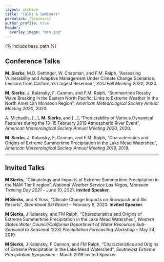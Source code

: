 ```yaml
---
layout: archive
title: "Talks & Seminars"
permalink: /Seminars/
author_profile: true
header:
  overlay_image: "mtn.jpg"
---
```

<!-- 
{% if author.googlescholar %}
  You can also find my articles on <u><a href="{{author.googlescholar}}">my Google Scholar profile</a>.</u>
{% endif %}

{% include base_path %}

{% for post in site.publications reversed %}
  {% include archive-single.html %}
{% endfor %}

 -->
{% include base_path %}

## Conference Talks

**M. Sierks**, M.D. Dettinger, W. Chapman, and F.M. Ralph, “Assessing Vulnerability and Adaptive Management Under Climate Change Scenarios: Lessons from California’s Largest Reservoir”, *AGU Fall Meeting 2020*, 2020.

**M. Sierks**, J. Kalansky, F. Cannon, and F.M. Ralph, “Summertime Rossby Wave Breaking in the Eastern North Pacific: Links to Extreme Weather in the North American Monsoon Region”, *American Meteorological Society Annual Meeting 2020*, 2020.

A. Michaelis, [...], **M. Sierks**, and [...], “Predictability of Various Dynamical Features during the 13–15 February 2019 Atmospheric River Event”, *American Meteorological Society Annual Meeting 2020*, 2020.

**M. Sierks**, J. Kalansky, F. Cannon, and F.M. Ralph, “Characteristics and Origins of Extreme Summertime Precipitation in the Lake Mead Watershed”, *American Meteorological Society Annual Meeting 2019*, 2019.


--------------------
## Invited Talks


**M Sierks**, “Climatology and Impacts of Extreme Summertime Precipitation in the NAM Tier II region”, *National Weather Service Las Vegas, Monsoon Training Day 2021* – June 10, 2021. **Invited Speaker**.

**M Sierks**, and K Voss, “Climate Change Impacts on Snowpack and Ski Resorts”, *Steamboat Ski Resort* – February 6, 2020. **Invited Speaker**.

**M Sierks**, J Kalansky, and FM Ralph, “Characteristics and Origins of Extreme Summertime Precipitation in the Lake Mead Watershed”, *Western States Water Council/California Department of Water Resources Sub-Seasonal to Seasonal (S2S) Precipitation Forecasting Workshop* – May 24, 2019.

**M Sierks**, J Kalansky, F Cannon, and FM Ralph, “Characteristics and Origins of Extreme Precipitation in the Lake Mead Watershed”, *Southwest Extreme Precipitation Symposium* - March 2019 Invited Speaker.


